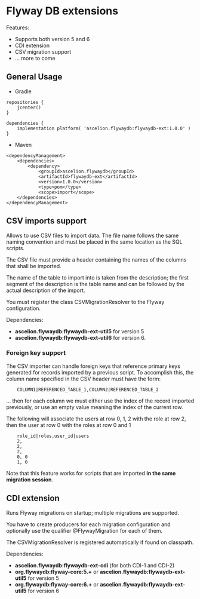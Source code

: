 # Flyway DB extensions

Features:

- Supports both version 5 and 6
- CDI extension
- CSV migration support
- ... more to come

## General Usage ##

- Gradle

```
repositories {
	jcenter()
}

dependencies {
	implementation platform( 'ascelion.flywaydb:flywaydb-ext:1.0.0' )
}

```

- Maven

```
<dependencyManagement>
	<dependencies>
		<dependency>
			<groupId>ascelion.flywaydb</groupId>
			<artifactId>flywaydb-ext</artifactId>
			<version>1.0.0</version>
			<type>pom</type>
			<scope>import</scope>
	</dependencies>
</dependencyManagement>

```

## CSV imports support ##

Allows to use CSV files to import data. The file name follows the same naming convention and must be placed in the same location as the SQL scripts.

The CSV file must provide a header containing the names of the columns that shall be imported.

The name of the table to import into is taken from the description; the first segment of the description is the table name and can be followed by the actual description of the import.

You must register the class CSVMigrationResolver to the Flyway configuration.

Dependencies:
- __ascelion.flywaydb:flywaydb-ext-util5__ for version 5
- __ascelion.flywaydb:flywaydb-ext-util6__ for version 6.

### Foreign key support ###

The CSV importer can handle foreign keys that reference primary keys generated for records imported by a previous script. To accomplish this, the column name specified in the CSV header must
have the form:

```
	COLUMN1|REFERENCED_TABLE_1,COLUMN2|REFERENCED_TABLE_2
```

... then for each column we must either use the index of the record imported previously, or use an empty value meaning the index of the current row.

The following will associate the users at row 0, 1, 2 with the role at row 2, then the user at row 0 with the roles at row 0 and 1

```
	role_id|roles,user_id|users
	2,
	2,
	2,
	0, 0
	1, 0
```

Note that this feature works for scripts that are imported **in the same migration session**.

## CDI extension ##

Runs Flyway migrations on startup; multiple migrations are supported.

You have to create producers for each migration configuration and optionally use the qualifier @FlywayMigration for each of them.

The CSVMigrationResolver is registered automatically if found on classpath.

Dependencies:
- __ascelion.flywaydb:flywaydb-ext-cdi__ (for both CDI-1 and CDI-2)
- __org.flywaydb:flyway-core:5.+__ or __ascelion.flywaydb:flywaydb-ext-util5__ for version 5
- __org.flywaydb:flyway-core:6.+__ or __ascelion.flywaydb:flywaydb-ext-util5__ for version 6
